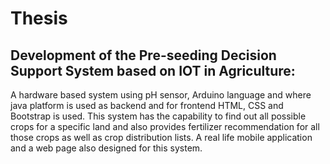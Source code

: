 # Thesis

## Development of the Pre-seeding Decision Support System based on IOT in Agriculture:
A hardware based system using pH sensor, Arduino language and where java platform is used as backend
and for frontend HTML, CSS and Bootstrap is used. This system has the capability to find out all possible
crops for a specific land and also provides fertilizer recommendation for all those crops as well as crop
distribution lists. A real life mobile application and a web page also designed for this system.
